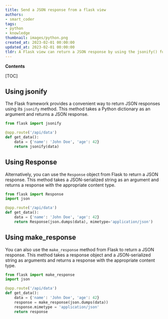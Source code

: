 ```yaml
---
title: Send a JSON response from a flask view
authors:
- smart_coder
tags:
- python
- knowledge
thumbnail: images/python.png
created_at: 2023-02-01 00:00:00
updated_at: 2023-02-01 00:00:00
tldr: A Flask view can return a JSON response by using the jsonify() function from the Flask library.
---
```


**Contents**

[TOC]

## Using jsonify

The Flask framework provides a convenient way to return JSON responses using its `jsonify` method. This method takes a Python dictionary as an argument and returns a JSON response.

```python
from flask import jsonify

@app.route('/api/data')
def get_data():
    data = {'name': 'John Doe', 'age': 42}
    return jsonify(data)
```

## Using Response

Alternatively, you can use the `Response` object from Flask to return a JSON response. This method takes a JSON-serialized string as an argument and returns a response with the appropriate content type.

```python
from flask import Response
import json

@app.route('/api/data')
def get_data():
    data = {'name': 'John Doe', 'age': 42}
    return Response(json.dumps(data), mimetype='application/json')
```

## Using make_response

You can also use the `make_response` method from Flask to return a JSON response. This method takes a response object and a JSON-serialized string as arguments and returns a response with the appropriate content type.

```python
from flask import make_response
import json

@app.route('/api/data')
def get_data():
    data = {'name': 'John Doe', 'age': 42}
    response = make_response(json.dumps(data))
    response.mimetype = 'application/json'
    return response
```
